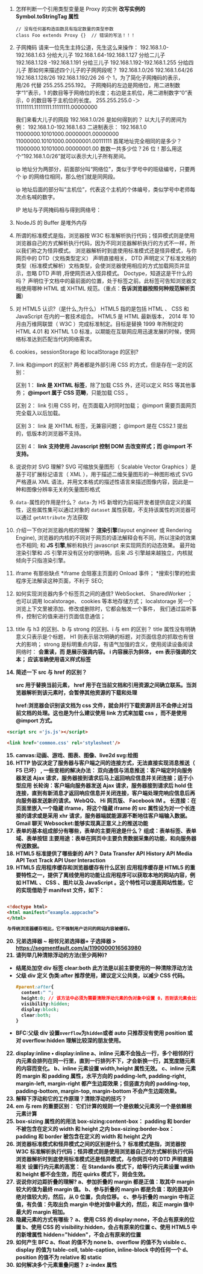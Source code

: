 1. 怎样判断一个引用类型变量是 Proxy 的实例
   **改写实例的 Symbol.toStringTag 属性**

   ```JS
   // 没有任何基构造函数具有指定数量的类型参数
   class Foo extends Proxy {}  // 错误的写法！！！
   ```

2. 子网掩码
   请来一位先生主持公道，先生这么来操作：
   192.168.1.0-192.168.1.63 分给大儿子
   192.168.1.64-192.168.1.127 分给二儿子
   192.168.1.128 -192.168.1.191 分给三儿子
   192.168.1.192-192.168.1.255 分给四儿子
   那如何来描述四个儿子的子网网段呢？
   192.168.1.0/26
   192.168.1.64/26
   192.168.1.128/26
   192.168.1.192/26
   26 个 1，为了简化子网掩码的表示，用/26 代替 255.255.255.192。
   子网掩码的左边是网络位，用二进制数字“1”表示，1 的数目等于网络位的长度；右边是主机位，用二进制数字“0”表示，0 的数目等于主机位的长度。
   255.255.255.0 ‐＞ 11111111.11111111.11111111.00000000

   我们来看大儿子的网段 192.168.1.0/26 是如何得到的？
   以大儿子的房间为例：
   192.168.1.0-192.168.1.63
   二进制表示：
   192.168.1.0
   11000000.10101000.00000001.00000000
   11000000.10101000.00000001.00111111
   首尾地址完全相同的是多少？
   11000000.10101000.00000001.00
   数数一共多少位？26 位！那么用这个“192.168.1.0/26”就可以表示大儿子所有房间。

   ip 地址分为两部分，前面部分叫“网络位”，类似于学号中的班级编号，只要两个 ip 的网络位相同，那么他们就是同网段。

   ip 地址后面的部分叫“主机位”，代表这个主机的个体编号，类似学号中老师每次点名喊的数字。

   IP 地址与子网掩码相与得到网络号：

3. NodeJS 的 Buffer 是堆外内存
4. 所谓的标准模式是指，浏览器按 W3C 标准解析执行代码；怪异模式则是使用浏览器自己的方式解析执行代码，因为不同浏览器解析执行的方式不一样，所以我们称之为怪异模式。
   浏览器解析时到底使用标准模式还是怪异模式，与你网页中的 DTD（文档类型定义） 声明直接相关， DTD 声明定义了标准文档的类型（标准模式解析）文档类型，会使浏览器使用相应的方式加载网页并显示，忽略 DTD 声明 ,将使网页进入怪异模式。
   Doctype，知道这是干什么的吗？
   声明位于文档中的最前面的位置，处于标签之前。此标签可告知浏览器文档使用哪种 HTML 或 XHTML 规范。（重点：**告诉浏览器按照何种规范解析页面**）
5. 对 HTML5 认识?（是什么,为什么）
   HTML5 指的是包括 HTML 、 CSS 和 JavaScript 在内的一套技术组合。
   HTML5 是 HTML 最新版本， 2014 年 10 月由万维网联盟（ W3C ）完成标准制定。目标是替换 1999 年所制定的 HTML 4.01 和 XHTML 1.0 标准，以期能在互联网应用迅速发展的时候，使网络标准达到匹配当代的网络需求。
6. cookies，sessionStorage 和 localStorage 的区别?
7. link 和@import 的区别?
   两者都是外部引用 CSS 的方式，但是存在一定的区别：

   区别 1： **link 是 XHTML 标签**，除了加载 CSS 外，还可以定义 RSS 等其他事务； **@import 属于 CSS 范畴**，只能加载 CSS 。

   区别 2： link 引用 CSS 时，在页面载入时同时加载； @import 需要页面网页完全载入以后加载。

   区别 3： link 是 XHTML 标签，无兼容问题； @import 是在 CSS2.1 提出的，低版本的浏览器不支持。

   区别 4： **link 支持使用 Javascript 控制 DOM 去改变样式；而 @import 不支持。**

8. 说说你对 SVG 理解?
   SVG 可缩放矢量图形（ Scalable Vector Graphics ）是基于可扩展标记语言（ XML ），用于描述二维矢量图形的一种图形格式
   SVG 严格遵从 XML 语法，并用文本格式的描述性语言来描述图像内容，因此是一种和图像分辨率无关的矢量图形格式
9. `data-`属性的作用是什么？
   `data-`为 H5 新增的为前端开发者提供自定义的属性，这些属性集可以通过对象的 `dataset` 属性获取，不支持该属性的浏览器可以通过 `getAttribute` 方法获取
10. 介绍一下你对浏览器内核的理解？
    **渲染引擎**(layout engineer 或 Rendering Engine), 浏览器的内核的不同对于网页的语法解释会有不同，所以渲染的效果也不相同; 和 **JS 引擎**,解析和执行 javascript 来实现网页的动态效果。
    最开始渲染引擎和 JS 引擎并没有区分的很明确，后来 JS 引擎越来越独立，内核就倾向于只指渲染引擎。
11. iframe 有那些缺点
    \*iframe 会阻塞主页面的 Onload 事件； \*搜索引擎的检索程序无法解读这种页面，不利于 SEO;
12. 如何实现浏览器内多个标签页之间的通信?
    WebSocket、 SharedWorker ；
    也可以调用 localstorage、 cookies 等本地存储方式；
    localstorage 另一个浏览上下文里被添加、修改或删除时，它都会触发一个事件，
    我们通过监听事件，控制它的值来进行页面信息通信；
13. title 与 h3 的区别、b 与 strong 的区别、i 与 em 的区别？
    title 属性没有明确意义只表示是个标题， H1 则表示层次明确的标题，对页面信息的抓取也有很大的影响；
    strong 是标明重点内容，有语气加强的含义，使用阅读设备阅读网络时： <strong> 会**重读**，而 <B> 是展示强调内容。
    i 内容展示为斜体， em 表示强调的文本；
    应该准确使用语义样式标签
14. 简述一下 src 与 href 的区别？

    src 用于替换当前元素， href 用于在当前文档和引用资源之间确立联系。当浏览器解析到该元素时，会暂停其他资源的下载和处理

    href:浏览器会识别该文档为 css 文件，就会并行下载资源并且不会停止对当前文档的处理。这也是为什么建议使用 link 方式来加载 css ，而不是使用 @import 方式。

```HTML
<script src ='js.js'></script>

<link href='common.css' rel='stylesheet'/>
```

15. canvas:动画、游戏、图表、图像、live2d svg:绘图
16. HTTP 协议决定了服务器与客户端之间的连接方式，无法直接实现消息推送（ F5 已坏） , 一些变相的解决办法：
    双向通信与消息推送：客户端定时向服务器发送 Ajax 请求，服务器接到请求后马上返回响应信息并关闭连接；适于小型应用
    长轮询：客户端向服务器发送 Ajax 请求，服务器接到请求后 hold 住连接，直到有新消息才返回响应信息并关闭连接，客户端处理完响应信息后再向服务器发送新的请求。WebQQ、 Hi 网页版、 Facebook IM 。
    长连接：在页面里嵌入一个隐蔵 iframe，将这个隐蔵 iframe 的 src 属性设为对一个长连接的请求或是采用 xhr 请求，服务器端就能源源不断地往客户端输入数据。Gmail 聊天
    Websocket:能够实现真正意义上的推送功能
17. 表单的基本组成部分有哪些，表单的主要用途是什么？
    组成：表单标签、表单域、表单按钮
    主要用途：表单在网页中主要负责数据采集的功能，和向服务器传送数据。
18. HTML5 标准提供了哪些新的 API？
    Data Transfer API
    History API
    Media API
    Text Track API
    User Interaction
19. HTML5 应用程序缓存和浏览器缓存有什么区别
    应用程序缓存是 HTML5 的重要特性之一，提供了离线使用的功能让应用程序可以获取本地的网站内容，例如 HTML 、 CSS 、图片以及 JavaScript 。这个特性可以提高网站性能，它的实现借助于 manifest 文件，如下：

```HTML

<!doctype html>
<html manifest=”example.appcache”>
</html>

与传统浏览器缓存相比，它不强制用户访问的网站内容被缓存。
```

20. 兄弟选择器 ~ 相邻兄弟选择器+
    子选择器 >
    https://segmentfault.com/a/1190000016563980
21. 请列举几种清除浮动的方法(至少两种)?

- 结尾处加**空 div 标签** clear:both
  此方法是以前主要使用的一种清除浮动方法
- 父级 div 定义 **伪类:after**
  推荐使用，建议定义公共类，以减少 CSS 代码。
  ```CSS
  #parent:after{
    content:" ";
    height:0; // 该方法中必须为需要清除浮动元素的伪对象中设置 0，否则该元素会比实际高出若干像素；
    visibility:hidden;
    display:block;
    clear:both;
  }
  ```
- **BFC**:父级 div 设置`overflow`为`hidden`或者 auto
  只推荐没有使用 position 或对 overflow:hidden 理解比较深的朋友使用。

22. display:inline
    • display:inline
    a、inline 元素不会独占一行，多个相邻的行内元素会排列在同一行里，直到一行排列不下，才会新换一行，其宽度随元素的内容而变化。
    b、inline 元素设置 width,height 属性无效。
    c、inline 元素的 margin 和 padding 属性，水平方向的 padding-left, padding-right, margin-left, margin-right 都产生边距效果；但竖直方向的 padding-top, padding-bottom, margin-top, margin-bottom 不会产生边距效果。
23. 解释下浮动和它的工作原理？清除浮动的技巧？
24. em 与 rem 的重要区别： 它们计算的规则一个是依赖父元素另一个是依赖根元素计算
25. box-sizing 属性的的用法
    box-sizing:content-box： padding 和 border 不被包含在定义的 width 和 height 之内
    box-sizing:border-box： padding 和 border 被包含在定义的 width 和 height 之内
26. 浏览器标准模式和怪异模式之间的区别是什么？
    标准模式是指，浏览器按 W3C 标准解析执行代码；怪异模式则是使用浏览器自己的方式解析执行代码
    浏览器解析时到底使用标准模式还是怪异模式，与你网页中的 DTD 声明直接相关
    设置行内元素的高宽： 在 Standards 模式下，给<span>等行内元素设置 wdith 和 height 都不会生效，而在 quirks 模式下，则会生效。
27. 说说你对边距折叠的理解?
    a、参加折叠的 margin 都是正值：取其中 margin 较大的值为最终 margin 值。
    b、参与折叠的 margin 都是负值：取的是其中绝对值较大的，然后，从 0 位置，负向位移。
    c、参与折叠的 margin 中有正值，有负值：先取出负 margin 中绝对值中最大的，然后，和正 margin 值中最大的 margin 相加。
28. 隐藏元素的方式有哪些？
    a、使用 CSS 的 display:none，不会占有原来的位置
    b、使用 CSS 的 visibility:hidden，会占有原来的位置
    c、使用 HTML5 中的新增属性 hidden="hidden"，不会占有原来的位置
29. 如何产生 BFC
    a、float 的值不为 none
    b、overflow 的值不为 visible
    c、display 的值为 table-cell, table-caption, inline-block 中的任何一个
    d、position 的值不为 relative 和 static
30. 如何解决多个元素重叠问题？
    z-index 属性

